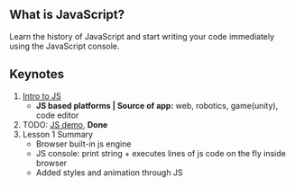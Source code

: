 What is JavaScript?
-------------------
Learn the history of JavaScript and start writing your code immediately using the JavaScript console.

Keynotes
--------
1. [Intro to JS](https://classroom.udacity.com/courses/ud803/lessons/e98aae00-9563-4fca-b91c-a4e79ca79c27/concepts/921085c8-9e58-4c26-a729-f1406b49b504)
   - **JS based platforms | Source of app:** web, robotics, game(unity), code editor 
2. TODO: [JS demo](https://classroom.udacity.com/courses/ud803/lessons/e98aae00-9563-4fca-b91c-a4e79ca79c27/concepts/0f5b4af1-c639-4cf1-85e7-933f31ad823a), **Done**
3. Lesson 1 Summary
   - Browser built-in js engine
   - JS console: print string + executes lines of js code on the fly inside browser
   - Added styles and animation through JS
